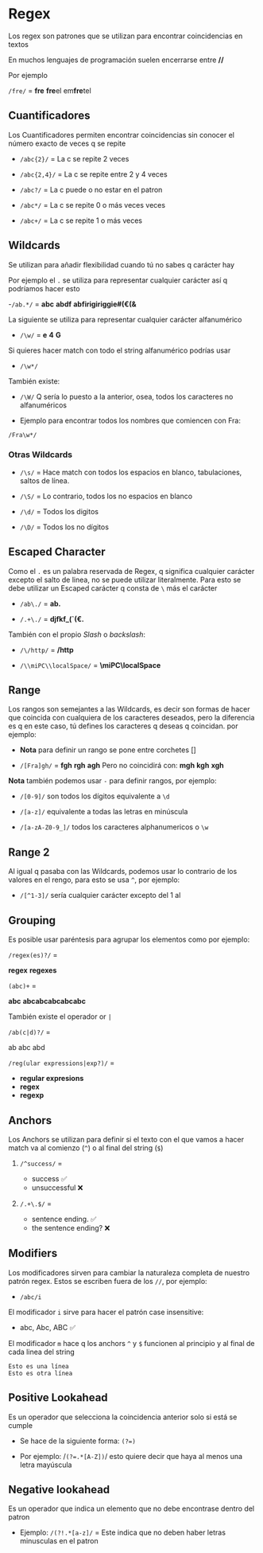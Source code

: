 # Regex

Los regex son patrones que se utilizan para encontrar coincidencias en textos

En muchos lenguajes de programación suelen encerrarse entre **//**

Por ejemplo

`/fre/` =
**fre**
**fre**el
em**fre**tel

## Cuantificadores

Los Cuantificadores permiten encontrar coincidencias sin conocer el número exacto de veces q se repite

- `/abc{2}/` = La c se repite 2 veces

- `/abc{2,4}/` = La c se repite entre 2 y 4 veces

- `/abc?/` = La c puede o no estar en el patron

- `/abc*/` = La c se repite 0 o más veces veces

- `/abc+/` = La c se repite 1 o más veces

## Wildcards

Se utilizan para añadir flexibilidad cuando tú no sabes q carácter hay

Por ejemplo el ``.`` se utiliza para representar cualquier carácter así q podríamos hacer esto

-`/ab.*/` =
**abc**
**abdf**
**abfirigiriggie#(€(&**

La siguiente se utiliza para representar cualquier carácter alfanumérico

- `/\w/` =
**e**
**4**
**G**

Si quieres hacer match con todo el string alfanumérico podrías usar

- `/\w*/`

También existe:

- `/\W/`
Q sería lo puesto a la anterior, osea, todos los caracteres no alfanuméricos

- Ejemplo para encontrar todos los nombres que comiencen con Fra:

`/Fra\w*/`

### Otras Wildcards

- `/\s/` = Hace match con todos los espacios en blanco, tabulaciones, saltos de línea.
- `/\S/` = Lo contrario, todos los no espacios en blanco

- `/\d/` = Todos los digitos
- `/\D/` = Todos los no dígitos

## Escaped Character

Como el ``.`` es un palabra reservada de Regex, q significa cualquier carácter excepto el salto de linea, no se puede utilizar literalmente.
Para esto se debe utilizar un Escaped carácter q consta de ``\`` más el carácter

- ``/ab\./`` = **ab.**

- ``/.+\./`` = **djfkf_(`(€.**

También con el propio *Slash* o *backslash*:

- ``/\/http/`` = **/http**

- ``/\\miPC\\localSpace/`` = **\miPC\localSpace**

## Range

Los rangos son semejantes a las Wildcards, es decir son formas de hacer que coincida con cualquiera de los caracteres deseados, pero la diferencia es q en este caso, tú defines los caracteres q deseas q coincidan. por ejemplo:

- **Nota** para definir un rango se pone entre corchetes []

- ``/[Fra]gh/`` =
**fgh**
**rgh**
**agh**
Pero no coincidirá con:
**mgh**
**kgh**
**xgh**

**Nota** también podemos usar ``-`` para definir rangos, por ejemplo:

- ``/[0-9]/`` son todos los dígitos equivalente a ``\d``

- ``/[a-z]/`` equivalente a todas las letras en minúscula

- ``/[a-zA-Z0-9_]/`` todos los caracteres alphanumericos o ``\w``

## Range 2

Al igual q pasaba con las Wildcards, podemos usar lo contrario de los valores en el rengo, para esto se usa ``^``, por ejemplo:

- ``/[^1-3]/`` sería cualquier carácter excepto del 1 al

## Grouping

Es posible usar paréntesis para agrupar los elementos
como por ejemplo:

``/regex(es)?/`` =

**regex**
**regexes**

``(abc)+`` =

**abc**
**abcabcabcabcabc**

También existe el operador or ``|``

``/ab(c|d)?/`` =

ab
abc
abd

``/reg(ular expressions|exp?)/`` =

- **regular expresions**
- **regex**
- **regexp**

## Anchors

Los Anchors se utilizan para definir si el texto con el que vamos a hacer match va al comienzo (``^``) o al final del string (``$``)

1. ``/^success/`` =

    - success ✅
    - unsuccessful ❌

2. ``/.+\.$/`` =

    - sentence ending. ✅
    - the sentence ending? ❌

## Modifiers

Los modificadores sirven para cambiar la naturaleza completa de nuestro patrón regex. Estos se escriben fuera de los ``//``, por ejemplo:

- ``/abc/i``

El modificador `i` sirve para hacer el patrón case insensitive:

- abc, Abc, ABC ✅

El modificador ``m`` hace q los anchors ``^`` y ``$`` funcionen al principio y al final de cada linea del string

```text
Esto es una línea
Esto es otra línea
```

## Positive Lookahead

Es un operador que selecciona la coincidencia anterior solo si está se cumple

- Se hace de la siguiente forma: ``(?=)``

- Por ejemplo: /``(?=.*[A-Z])``/ esto quiere decir que haya al menos una letra mayúscula

## Negative lookahead

Es un operador que indica un elemento que no debe encontrase dentro del patron

- Ejemplo:
    ``/(?!.*[a-z]/`` = Este indica que no deben haber letras minusculas en el patron
